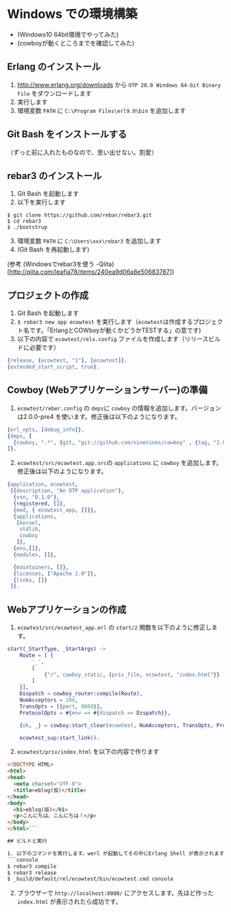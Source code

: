 # Windows での環境構築

* (Windows10 64bit環境でやってみた)
* (cowboyが動くところまでを確認してみた)

## Erlang のインストール

1. http://www.erlang.org/downloads から `OTP 20.0 Windows 64-bit Binary File` をダウンロードします
2. 実行します
3. 環境変数 `PATH` に `C:\Program Files\erl9.0\bin` を追加します

## Git Bash をインストールする

（ずっと前に入れたものなので、思い出せない。割愛）

## rebar3 のインストール

1. Git Bash を起動します
2. 以下を実行します
```console
$ git clone https://github.com/rebar/rebar3.git
$ cd rebar3
$ ./bootstrup
```
3. 環境変数 `PATH` に `C:\Users\xxx\rebar3` を追加します
4. (Git Bash を再起動します)

(参考 (Windowsでrebar3を使う -Qiita)[http://qiita.com/leafia78/items/240ea9d06a8e50683787])

## プロジェクトの作成

1. Git Bash を起動します
2. `$ rebar3 new app ecowtest` を実行します（`ecowtest`は作成するプロジェクト名です。「ErlangとCOWboyが動くかどうかTESTする」の意です)
3. 以下の内容で `ecowtest/relx.config` ファイルを作成します（リリースビルドに必要です）
```erlang
{release, {ecowtest, "1"}, [ecowtest]}.
{extended_start_script, true}.
```

## Cowboy (Webアプリケーションサーバー)の準備

1. `ecowtest/reber.config` の `deps`に `cowboy` の情報を追加します。バージョンは2.0.0-pre4 を使います。修正後は以下のようになります。
```erlang
{erl_opts, [debug_info]}.
{deps, [
  {cowboy, ".*", {git, "git://github.com/ninenines/cowboy" , {tag, "2.0.0-pre.4"}}}
]}.
```
2. `ecowtest/src/ecowtest.app.src`の `applications` に `cowboy` を追加します。修正後は以下のようになります。
```erlang
{application, ecowtest,
 [{description, "An OTP application"},
  {vsn, "0.1.0"},
  {registered, []},
  {mod, { ecowtest_app, []}},
  {applications,
   [kernel,
    stdlib,
    cowboy
   ]},
  {env,[]},
  {modules, []},

  {maintainers, []},
  {licenses, ["Apache 2.0"]},
  {links, []}
 ]}.
```

## Webアプリケーションの作成

1. `ecowtest/src/ecowtest_app.erl` の `start/2` 関数を以下のように修正します。
```erlang
start(_StartType, _StartArgs) ->
    Route = [ {
        '_',
        [
            {"/", cowboy_static, {priv_file, ecowtest, "index.html"}}
        ]
    }],
    Dispatch = cowboy_router:compile(Route),
    NumAcceptors = 100,
    TransOpts = [{port, 8080}],
    ProtocolOpts = #{env => #{dispatch => Dispatch}},

    {ok, _} = cowboy:start_clear(ecowtest, NumAcceptors, TransOpts, ProtocolOpts),

    ecowtest_sup:start_link().
```
2. `ecowtest/priv/index.html` を以下の内容で作ります
```html
<!DOCTYPE HTML>
<html>
<head>
  <meta charset="UTF-8">
  <title>eblog(仮)</title>
</head>
<body>
  <h1>eblog(仮)</h1>
  <p>こんにちは、こんにちは！</p>
</body>
</html>```

## ビルドと実行

1. 以下のコマンドを実行します。werl が起動してその中にErlang Shell が表示されます
```console
$ rebar3 compile
$ rebar3 release
$ _build/default/rel/ecowtest/bin/ecowtest.cmd console
```
2. ブラウザーで `http://localhost:8080/` にアクセスします。先ほど作った `index.html` が表示されたら成功です。



